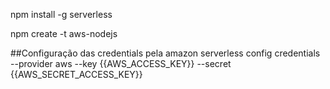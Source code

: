 npm install -g serverless

npm create -t aws-nodejs

##Configuração das credentials pela amazon
serverless config credentials --provider aws --key {{AWS_ACCESS_KEY}} --secret {{AWS_SECRET_ACCESS_KEY}}